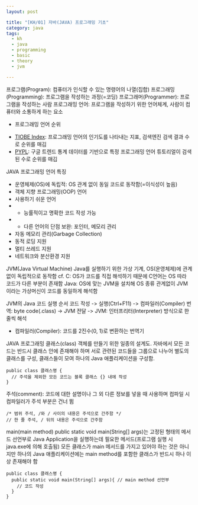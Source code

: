```yaml
---
layout: post

title: "[KH/01] 자바(JAVA) 프로그래밍 기초"
category: java
tags: 
  - kh
  - java
  - programming
  - basic
  - theory
  - jvm

---
```


프로그램(Program): 컴퓨터가 인식할 수 있는 명령어의 나열(집합)
프로그래밍(Programming): 프로그램을 작성하는 과정(=코딩)
프로그래머(Programmer): 프로그램을 작성하는 사람
프로그래밍 언어: 프로그램을 작성하기 위한 언어체계, 사람이 컴퓨터와 소통하게 하는 요소

* 프로그래밍 언어 순위
- <a href="https://www.tiobe.com/tiobe-index/" target="_blank">TIOBE Index</a>: 프로그래밍 언어의 인기도를 나타내는 지표, 검색엔진 검색 결과 수로 순위를 매김
- <a href="http://pypl.github.io/PYPL.html" target="_blank">PYPL</a>: 구글 트렌드 통계 데이터를 기반으로 특정 프로그래밍 언어 튜토리얼이 검색된 수로 순위를 매김

JAVA 프로그래밍 언어 특징
- 운영체제(OS)에 독립적: OS 관계 없이 동일 코드로 동작함(=이식성이 높음)
- 객체 지향 프로그래밍(OOP) 언어
- 사용하기 쉬운 언어
- - 능률적이고 명확한 코드 작성 가능
- - 다른 언어의 단점 보완: 포인터, 메모리 관리
- 자동 메모리 관리(Garbage Collection)
- 동적 로딩 지원
- 멀티 쓰레드 지원
- 네트워크와 분산환경 지원

JVM(Java Virtual Machine)
Java를 실행하기 위한 가상 기계, OS(운영체제)에 관계없이 독립적으로 동작함
cf. C: OS가 코드를 직접 해석하기 때문에 C언어는 OS 따라 코드가 다른 부분이 존재함
Java: OS에 맞는 JVM을 설치해 OS 종류 관계없이 JVM이라는 가상머신이 코드를 동일하게 해석함

JVM의 Java 코드 실행 순서
코드 작성 -> 실행(Ctrl+F11) -> 컴파일러(Compiler) 번역: byte code(.class) -> JVM 전달 -> JVM: 인터프리터(Interpreter) 방식으로 한줄씩 해석
* 컴파일러(Compiler): 코드를 2진수(0, 1)로 변환하는 번역기

JAVA 프로그래밍
클래스(class)
객체를 만들기 위한 일종의 설계도. 자바에서 모든 코드는 반드시 클래스 안에 존재해야 하며 서로 관련된 코드들을 그룹으로 나누어 별도의 클래스를 구성, 클래스들이 모여 하나의 Java 애플리케이션을 구성함.

```
public class 클래스명 {
  // 주석을 제외한 모든 코드는 블록 클래스 {} 내에 작성
}
```

주석(comment): 코드에 대한 설명이나 그 외 다른 정보를 넣을 때 사용하며 컴파일 시 컴파일러가 주석 부분은 건너 뜀

```
/* 범위 주석, /와 / 사이의 내용은 주석으로 간주함 */
// 한 줄 주석, / 뒤의 내용은 주석으로 간주함
```

main(main method)
public static void main(String[] args)는 고정된 형태의 메서드 선언부로 Java Application을 실행하는데 필요한 메서드(프로그램 실행 시 java.exe에 의해 호출됨)
모든 클래스가 main 메서드를 가지고 있어야 하는 것은 아니지만 하나의 Java 애플리케이션에는 main method를 포함한 클래스가 반드시 하나 이상 존재해야 함

```
public class 클래스명 {
  public static void main(String[] args){ // main method 선언부
    // 코드 작성
  }
}
```

